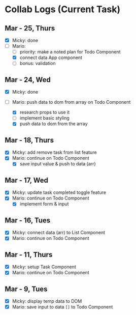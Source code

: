 # Collab Logs (Current Task)

## Mar - 25, Thurs

- [x] Micky: done
- [ ] Mario: 
  - [ ] priority: make a noted plan for Todo Component
  - [x] connect data App component
  - [ ] bonus: validation

## Mar - 24, Wed

- [x] Micky: done

- [ ] Mario: push data to dom from array on Todo Component
  - [x] research props to use it
  - [ ] implement basic styling
  - [x] push data to dom from the array

## Mar - 18, Thurs

- [x] Micky: add remove task from list feature
- [x] Mario: continue on Todo Component
  - [x] save input value & push to data (arr)

## Mar - 17, Wed

- [x] Micky: update task completed toggle feature
- [x] Mario: continue on Todo Component
  - [x] implement form & input

## Mar - 16, Tues

- [x] Micky: connect data (arr) to List Component
- [x] Mario: continue on Todo Component

## Mar - 11, Thurs

- [x] Micky: setup Task Component
- [x] Mario: continue on Todo Component

## Mar - 9, Tues

- [x] Micky: display temp data to DOM
- [x] Mario: save input to data `[]` to Todo Component
